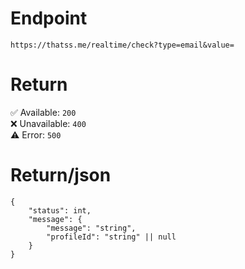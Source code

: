 # Endpoint
`https://thatss.me/realtime/check?type=email&value=`

# Return
✅ Available: `200`  
❌ Unavailable: `400`  
⚠️ Error: `500`

# Return/json
```
{
    "status": int,
    "message": {
        "message": "string",
        "profileId": "string" || null
    }
}
```